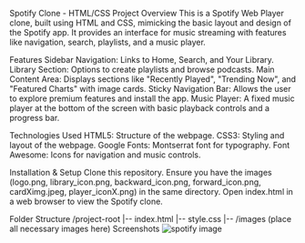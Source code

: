 Spotify Clone - HTML/CSS
Project Overview
This is a Spotify Web Player clone, built using HTML and CSS, mimicking the basic layout and design of the Spotify app. It provides an interface for music streaming with features like navigation, search, playlists, and a music player.

Features
Sidebar Navigation: Links to Home, Search, and Your Library.
Library Section: Options to create playlists and browse podcasts.
Main Content Area: Displays sections like "Recently Played", "Trending Now", and "Featured Charts" with image cards.
Sticky Navigation Bar: Allows the user to explore premium features and install the app.
Music Player: A fixed music player at the bottom of the screen with basic playback controls and a progress bar.

Technologies Used
HTML5: Structure of the webpage.
CSS3: Styling and layout of the webpage.
Google Fonts: Montserrat font for typography.
Font Awesome: Icons for navigation and music controls.

Installation & Setup
Clone this repository.
Ensure you have the images (logo.png, library_icon.png, backward_icon.png, forward_icon.png, cardXimg.jpeg, player_iconX.png) in the same directory.
Open index.html in a web browser to view the Spotify clone.

Folder Structure
/project-root
  |-- index.html
  |-- style.css
  |-- /images (place all necessary images here)
Screenshots
![spotify image](https://github.com/user-attachments/assets/1ed5df7e-ad9e-48ac-ad4b-d529369b11a7)
